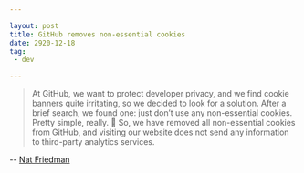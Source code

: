```yaml
---

layout: post
title: GitHub removes non-essential cookies
date: 2920-12-18
tag:
 - dev

---
```


> At GitHub, we want to protect developer privacy, and we find cookie banners quite irritating, so we decided to look for a solution. After a brief search, we found one: just don’t use any non-essential cookies. Pretty simple, really. 🤔 So, we have removed all non-essential cookies from GitHub, and visiting our website does not send any information to third-party analytics services.

-- [Nat Friedman](https://github.blog/2020-12-17-no-cookie-for-you/)

